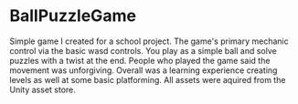 # BallPuzzleGame

Simple game I created for a school project. 
The game's primary mechanic control via the basic wasd controls. You play as a simple ball and solve puzzles with a twist at the end.
People who played the game said the movement was unforgiving. Overall was a learning experience creating levels as well at some basic platforming. All assets were aquired from the Unity asset store.
